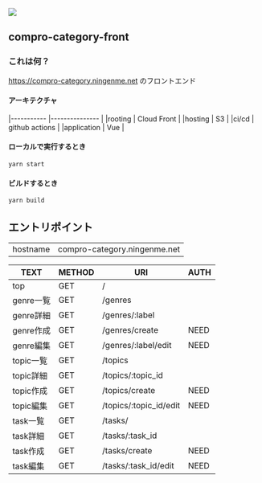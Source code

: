 ![](https://github.com/ningenMe/compro-category-front/workflows/deploy/badge.svg)  
## compro-category-front

### これは何？
https://compro-category.ningenme.net のフロントエンド


#### アーキテクチャ
|----------- |--------------- |
|rooting     | Cloud Front    |
|hosting     | S3             |
|ci/cd       | github actions |
|application | Vue            |

#### ローカルで実行するとき
```
yarn start
```
#### ビルドするとき
```
yarn build
```


## エントリポイント

|          |                               |  
|----------|-------------------------------|
| hostname |compro-category.ningenme.net   |

|  TEXT|METHOD  |URI  |AUTH|
|---|---|---|---|
| top  |GET   |/  |
| genre一覧  |GET  |/genres  ||
| genre詳細  |GET  |/genres/:label  ||
| genre作成  |GET  |/genres/create  |NEED|
| genre編集  |GET  |/genres/:label/edit  |NEED|
| topic一覧  |GET  |/topics  ||
| topic詳細  |GET  |/topics/:topic_id  ||
| topic作成  |GET  |/topics/create  |NEED|
| topic編集  |GET  |/topics/:topic_id/edit  |NEED|
| task一覧  |GET  |/tasks/  ||
| task詳細  |GET  |/tasks/:task_id  ||
| task作成  |GET  |/tasks/create  |NEED|
| task編集  |GET  |/tasks/:task_id/edit  |NEED|